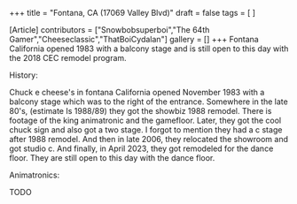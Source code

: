 +++
title = "Fontana, CA (17069 Valley Blvd)"
draft = false
tags = [ ]

[Article]
contributors = ["Snowbobsuperboi","The 64th Gamer","Cheeseclassic","ThatBoiCydalan"]
gallery = []
+++
Fontana California opened 1983 with a balcony stage and is still open to this day with the 2018 CEC remodel program.




History:

Chuck e cheese's in fontana California opened November 1983 with a balcony stage which was to the right of the entrance. Somewhere in the late 80's, (estimate Is 1988/89) they got the showbiz 1988 remodel. There is footage of the king animatronic and the gamefloor. Later, they got the cool chuck sign and also got a two stage. I forgot to mention they had a c stage after 1988 remodel. And then in late 2006, they relocated the showroom and got studio c. And finally, in April 2023, they got remodeled for the dance floor. They are still open to this day with the dance floor.



Animatronics:


TODO